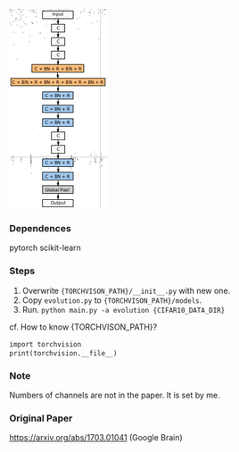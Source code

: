 ![alt](fig_network.png)

### Dependences
pytorch
scikit-learn

### Steps
1. Overwrite `{TORCHVISON_PATH}/__init__.py` with new one.
2. Copy `evolution.py` to `{TORCHVISON_PATH}/models`.
3. Run.
`python main.py -a evolution {CIFAR10_DATA_DIR}`

cf. How to know {TORCHVISON_PATH}?
```
import torchvision
print(torchvision.__file__)
```

### Note
Numbers of channels are not in the paper. It is set by me.

### Original Paper
https://arxiv.org/abs/1703.01041 (Google Brain)
